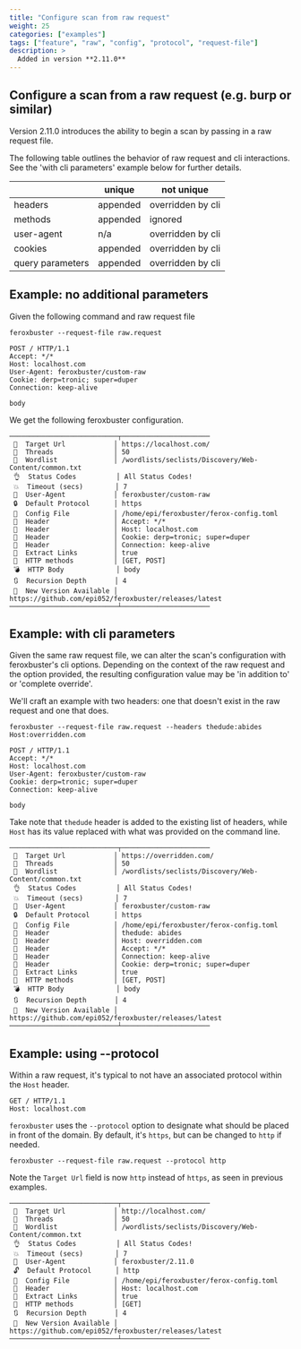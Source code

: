 ```yaml
---
title: "Configure scan from raw request"
weight: 25
categories: ["examples"]
tags: ["feature", "raw", "config", "protocol", "request-file"]
description: >
  Added in version **2.11.0**
---
```


## Configure a scan from a raw request (e.g. burp or similar)

Version 2.11.0 introduces the ability to begin a scan by passing in a raw request file. 

The following table outlines the behavior of raw request and cli interactions. See the 'with cli parameters' example below for further details.

|                  | unique   | not unique        |
|------------------|----------|-------------------|
| headers          | appended | overridden by cli |
| methods          | appended | ignored           |
| user-agent       | n/a      | overridden by cli |
| cookies          | appended | overridden by cli |
| query parameters | appended | overridden by cli |

## Example: no additional parameters

Given the following command and raw request file

```
feroxbuster --request-file raw.request
```

```
POST / HTTP/1.1
Accept: */*
Host: localhost.com
User-Agent: feroxbuster/custom-raw
Cookie: derp=tronic; super=duper
Connection: keep-alive

body

```

We get the following feroxbuster configuration.

```
───────────────────────────┬──────────────────────
 🎯  Target Url            │ https://localhost.com/
 🚀  Threads               │ 50
 📖  Wordlist              │ /wordlists/seclists/Discovery/Web-Content/common.txt
 👌  Status Codes          │ All Status Codes!
 💥  Timeout (secs)        │ 7
 🦡  User-Agent            │ feroxbuster/custom-raw
 🔒  Default Protocol      │ https
 💉  Config File           │ /home/epi/feroxbuster/ferox-config.toml
 🤯  Header                │ Accept: */*
 🤯  Header                │ Host: localhost.com
 🤯  Header                │ Cookie: derp=tronic; super=duper
 🤯  Header                │ Connection: keep-alive
 🔎  Extract Links         │ true
 🏁  HTTP methods          │ [GET, POST]
 💣  HTTP Body             │ body 
 🔃  Recursion Depth       │ 4
 🎉  New Version Available │ https://github.com/epi052/feroxbuster/releases/latest
───────────────────────────┴──────────────────────
```

## Example: with cli parameters

Given the same raw request file, we can alter the scan's configuration with feroxbuster's cli options. Depending on the context of the raw request and the option provided, the resulting configuration value may be 'in addition to' or 'complete override'. 

We'll craft an example with two headers: one that doesn't exist in the raw request and one that does.

```
feroxbuster --request-file raw.request --headers thedude:abides Host:overridden.com
```

```
POST / HTTP/1.1
Accept: */*
Host: localhost.com
User-Agent: feroxbuster/custom-raw
Cookie: derp=tronic; super=duper
Connection: keep-alive

body

```

Take note that `thedude` header is added to the existing list of headers, while `Host` has its value replaced with what was provided on the command line.

```
───────────────────────────┬──────────────────────
 🎯  Target Url            │ https://overridden.com/
 🚀  Threads               │ 50
 📖  Wordlist              │ /wordlists/seclists/Discovery/Web-Content/common.txt
 👌  Status Codes          │ All Status Codes!
 💥  Timeout (secs)        │ 7
 🦡  User-Agent            │ feroxbuster/custom-raw
 🔒  Default Protocol      │ https
 💉  Config File           │ /home/epi/feroxbuster/ferox-config.toml
 🤯  Header                │ thedude: abides
 🤯  Header                │ Host: overridden.com
 🤯  Header                │ Accept: */*
 🤯  Header                │ Connection: keep-alive
 🤯  Header                │ Cookie: derp=tronic; super=duper
 🔎  Extract Links         │ true
 🏁  HTTP methods          │ [GET, POST]
 💣  HTTP Body             │ body 
 🔃  Recursion Depth       │ 4
 🎉  New Version Available │ https://github.com/epi052/feroxbuster/releases/latest
───────────────────────────┴──────────────────────
```

## Example: using --protocol

Within a raw request, it's typical to not have an associated protocol within the `Host` header.

```
GET / HTTP/1.1
Host: localhost.com
```

`feroxbuster` uses the `--protocol` option to designate what should be placed in front of the domain. By default, it's `https`, but can be changed to `http` if needed.

```
feroxbuster --request-file raw.request --protocol http
```

Note the `Target Url` field is now `http` instead of `https`, as seen in previous examples.

```
───────────────────────────┬──────────────────────
 🎯  Target Url            │ http://localhost.com/
 🚀  Threads               │ 50
 📖  Wordlist              │ /wordlists/seclists/Discovery/Web-Content/common.txt
 👌  Status Codes          │ All Status Codes!
 💥  Timeout (secs)        │ 7
 🦡  User-Agent            │ feroxbuster/2.11.0
 🔓  Default Protocol      │ http
 💉  Config File           │ /home/epi/feroxbuster/ferox-config.toml
 🤯  Header                │ Host: localhost.com
 🔎  Extract Links         │ true
 🏁  HTTP methods          │ [GET]
 🔃  Recursion Depth       │ 4
 🎉  New Version Available │ https://github.com/epi052/feroxbuster/releases/latest
───────────────────────────┴──────────────────────
```